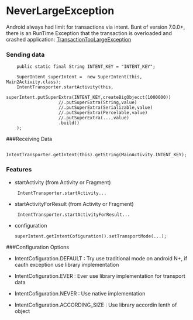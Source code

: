 # NeverLargeException

Android always had limit for transactions via intent. Bunt of version 7.0.0+, there is an RunTime Exception that the transaction is overloaded and crashed application: [TransactionTooLargeException]

### Sending data

        public static final String INTENT_KEY = "INTENT_KEY";

        SuperIntent superIntent =  new SuperIntent(this, Main2Activity.class);
        IntentTransporter.startActivity(this,
                superIntent.putSuperExtra(INTENT_KEY,createBigObjecct(1000000))
                        //.putSuperExtra(String,value)
                        //.putSuperExtra(Serializable,value)
                        //.putSuperExtra(Percelable,value)
                        //.putSuperExtra(...,value)
                        .build()
        );

###Receiving Data

         IntentTransporter.getIntent(this).getString(MainActivity.INTENT_KEY);


### Features

  - startActivity (from Activity or Fragment)

         IntentTransporter.startActivity...
  
  - startActivityForResult (from Activity or Fragment)
  
         IntentTransporter.startActivityForResult...
  - configuration

        superIntent.getIntentCofiguration().setTransportMode(...);
        
###Configuration Options

- IntentCofiguration.DEFAULT : Try use traditional mode on android N+, if cauth exception use library implementation
- IntentCofiguration.EVER : Ever use library implementation for transport data
- IntentCofiguration.NEVER :  Use native implementation
- IntentCofiguration.ACCORDING_SIZE : Use library accordin lenth of object

   [TransactionTooLargeException]: <https://developer.android.com/reference/android/os/TransactionTooLargeException.html>
  
